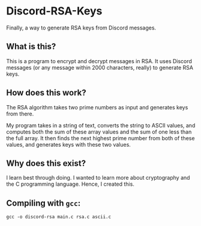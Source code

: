 # Discord-RSA-Keys
Finally, a way to generate RSA keys from Discord messages.

## What is this?
This is a program to encrypt and decrypt messages in RSA. It uses Discord messages (or any message within 2000 characters, really) to generate RSA keys.

## How does this work?
The RSA algorithm takes two prime numbers as input and generates keys from there. 

My program takes in a string of text, converts the string to ASCII values, and computes both the sum of these array values and the sum of one less than the full array. It then finds the next highest prime number from both of these values, and generates keys with these two values.

## Why does this exist?
I learn best through doing. I wanted to learn more about cryptography and the C programming language. Hence, I created this.

## Compiling with `gcc`:
`gcc -o discord-rsa main.c rsa.c ascii.c`
